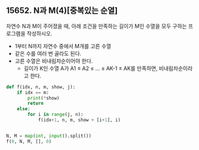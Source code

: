 ## 15652. N과 M(4)[중복있는 순열]

자연수 N과 M이 주어졌을 때, 아래 조건을 만족하는 길이가 M인 수열을 모두 구하는 프로그램을 작성하시오.

- 1부터 N까지 자연수 중에서 M개를 고른 수열
- 같은 수를 여러 번 골라도 된다.
- 고른 수열은 비내림차순이어야 한다.
  - 길이가 K인 수열 A가 A1 ≤ A2 ≤ ... ≤ AK-1 ≤ AK를 만족하면, 비내림차순이라고 한다.

```python
def f(idx, n, m, show, j):
    if idx == m:
        print(*show)
        return
    else:
        for i in range(j, n):
            f(idx+1, n, m, show + [i+1], i)


N, M = map(int, input().split())
f(0, N, M, [], 0)
```

